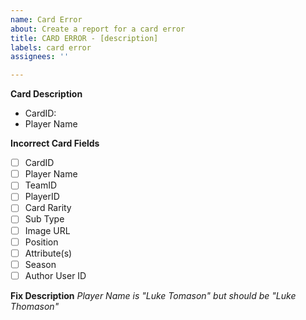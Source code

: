 ```yaml
---
name: Card Error
about: Create a report for a card error
title: CARD ERROR - [description]
labels: card error
assignees: ''

---
```


**Card Description**
- CardID: 
- Player Name

**Incorrect Card Fields**
- [ ] CardID
- [ ] Player Name
- [ ] TeamID
- [ ] PlayerID
- [ ] Card Rarity
- [ ] Sub Type
- [ ] Image URL
- [ ] Position
- [ ] Attribute(s)
- [ ] Season
- [ ] Author User ID

**Fix Description**
*Player Name is "Luke Tomason" but should be "Luke Thomason"*
